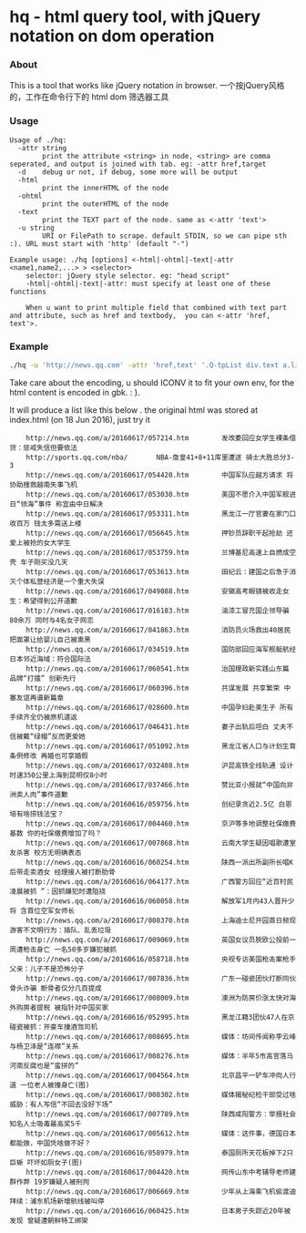 # hq - html query tool, with jQuery notation on dom operation

### About
This is a tool that works like jQuery notation in browser.
一个按jQuery风格的，工作在命令行下的 html dom 筛选器工具

### Usage
```
Usage of ./hq:
  -attr string
        print the attribute <string> in node, <string> are comma seperated, and output is joined with tab. eg: -attr href,target
  -d    debug or not, if debug, some more will be output
  -html
        print the innerHTML of the node
  -ohtml
        print the outerHTML of the node
  -text
        print the TEXT part of the node. same as <-attr 'text'>
  -u string
        URI or FilePath to scrape. default STDIN, so we can pipe sth :). URL must start with 'http' (default "-")

Example usage: ./hq [options] <-html|-ohtml|-text|-attr <name1,name2,...> > <selector>
    selector: jQuery style selector. eg: "head script"
    -html|-ohtml|-text|-attr: must specify at least one of these functions

    When u want to print multiple field that combined with text part and attribute, such as href and textbody,  you can <-attr 'href, text'>.
```

### Example

```bash
./hq -u 'http://news.qq.com' -attr 'href,text' '.Q-tpList div.text a.linkto'  |iconv -f gbk -t utf8
```
Take care about the encoding, u should ICONV it to fit your own env, for the html content is encoded in gbk. : ).

It will produce a list like this below . the original html was stored at index.html (on 18 Jun 2016), just try it

        http://news.qq.com/a/20160617/057214.htm        发改委回应女学生裸条借贷：惩戒失信但要依法
        http://sports.qq.com/nba/       NBA-詹皇41+8+11库里遭逐 骑士大胜总分3-3
        http://news.qq.com/a/20160617/054420.htm        中国军队应越方请求 将协助搜救越南失事飞机
        http://news.qq.com/a/20160617/053030.htm        美国不愿介入中国军舰进日“领海”事件 称宜由中日解决
        http://news.qq.com/a/20160617/053311.htm        黑龙江一厅官妻在家门口收百万 钱太多需送上楼
        http://news.qq.com/a/20160617/056645.htm        押钞员辞职干起抢劫 还爱上被抢的女大学生
        http://news.qq.com/a/20160617/053759.htm        兰博基尼高速上自燃成空壳 车子刚买没几天
        http://news.qq.com/a/20160617/053613.htm        田纪云：建国之后急于消灭个体私营经济是一个重大失误
        http://news.qq.com/a/20160617/049088.htm        安徽高考眼镜被收走女生：希望得到公开道歉
        http://news.qq.com/a/20160617/016183.htm        油漆工冒充国企领导骗80余万 同时与4名女子网恋
        http://news.qq.com/a/20160617/041863.htm        消防员火场救出40居民 把面罩让给婴儿自己被熏黑
        http://news.qq.com/a/20160617/034519.htm        国防部回应海军舰艇航经日本邻近海域：符合国际法
        http://news.qq.com/a/20160617/060541.htm        治国理政新实践山东篇 品牌“打擂” 创新先行
        http://news.qq.com/a/20160617/060396.htm        共谋发展 共享繁荣 中塞友谊再谱新篇章
        http://news.qq.com/a/20160617/028600.htm        中国孕妇赴美生子 所有手续齐全仍被原机遣返
        http://news.qq.com/a/20160617/046431.htm        妻子出轨后坦白 丈夫不信被戴“绿帽”反而更爱她
        http://news.qq.com/a/20160617/051092.htm        黑龙江省人口与计划生育条例修改 再婚也可享婚假
        http://news.qq.com/a/20160617/032488.htm        沪昆高铁全线轨通 设计时速350公里上海到昆明仅8小时
        http://news.qq.com/a/20160617/037466.htm        赞比亚小报就“中国向非洲卖人肉”事件道歉
        http://news.qq.com/a/20160616/059756.htm        创纪录贪近2.5亿 白恩培有啥捞钱法宝？
        http://news.qq.com/a/20160617/004460.htm        京沪等多地调整社保缴费基数 你的社保缴费增加了吗？
        http://news.qq.com/a/20160617/007868.htm        云南大学生疑因唱歌遭室友杀害 校方无明确表态
        http://news.qq.com/a/20160616/060254.htm        陕西一派出所副所长唱K后带走卖酒女 经理接人被打断肋骨
        http://news.qq.com/a/20160616/064177.htm        广西警方回应“近百村民凌晨被抓 ”：因抓嫌犯时遭阻挠
        http://news.qq.com/a/20160616/060058.htm        解放军1月内43人晋升少将 含首位空军女师长
        http://news.qq.com/a/20160617/008370.htm        上海迪士尼开园首日频现游客不文明行为：插队、乱丢垃圾
        http://news.qq.com/a/20160617/009069.htm        英国女议员脱欧公投前一周遭枪击身亡 一名50多岁嫌犯被抓
        http://news.qq.com/a/20160616/058718.htm        央视专访美国枪击案枪手父亲：儿子不是恐怖分子
        http://news.qq.com/a/20160617/007836.htm        广东一碰瓷团伙打断同伙骨头诈骗 断骨者仅分几百提成
        http://news.qq.com/a/20160617/008009.htm        澳洲为防房价涨太快对海外购房者提税 被指针对中国买家
        http://news.qq.com/a/20160616/052995.htm        黑龙江籍3团伙47人在京碰瓷被抓：开豪车撞酒驾司机
        http://news.qq.com/a/20160617/008695.htm        媒体：坊间传闻称李云峰与杨卫泽是“连襟”关系
        http://news.qq.com/a/20160617/008276.htm        媒体：半年5市高官落马 河南反腐也是“蛮拼的”
        http://news.qq.com/a/20160617/004564.htm        北京昌平一铲车冲向人行道 一位老人被撞身亡(图)
        http://news.qq.com/a/20160617/008302.htm        媒体揭秘纪检干部受过啥威胁：有人写信“不回去没好下场”
        http://news.qq.com/a/20160617/007789.htm        陕西咸阳警方：举报社会知名人士吸毒最高奖5千
        http://news.qq.com/a/20160617/005612.htm        媒体：这件事，德国日本都能做，中国凭啥做不好？
        http://news.qq.com/a/20160616/058979.htm        泰国厕所天花板掉下2只巨蜥 吓坏如厕女子(图)
        http://news.qq.com/a/20160617/004420.htm        网传山东中考辅导老师建群作弊 19岁嫌疑人被刑拘
        http://news.qq.com/a/20160617/006669.htm        少年从上海乘飞机偷渡迪拜续：浦东机场新增航线被叫停
        http://news.qq.com/a/20160616/060425.htm        日本男子失踪近20年被发现 曾疑遭朝鲜特工绑架
